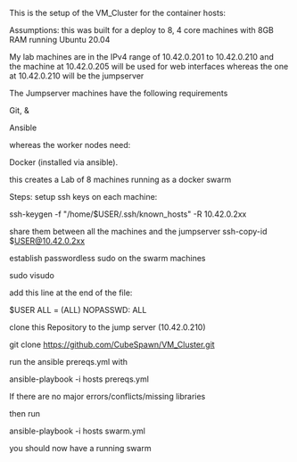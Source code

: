 This is the setup of the VM_Cluster for the container hosts:

Assumptions:
this was built for a deploy to 8, 4 core machines with 8GB RAM running Ubuntu 20.04

My lab machines are in the IPv4 range of 10.42.0.201 to 10.42.0.210
and  
the machine at 10.42.0.205 will be used for web interfaces
whereas the one at 10.42.0.210 will be the jumpserver

The Jumpserver machines have the following requirements

Git, &

Ansible

whereas the worker nodes need:

Docker (installed via ansible).

this creates a Lab of 8 machines running as a docker swarm

Steps:
setup ssh keys
on each machine:

ssh-keygen -f "/home/$USER/.ssh/known_hosts" -R 10.42.0.2xx

share them between all the machines and the jumpserver
ssh-copy-id $USER@10.42.0.2xx

establish passwordless sudo on the swarm machines

sudo visudo

add this line at the end of the file:

$USER  ALL = (ALL) NOPASSWD: ALL

clone this Repository to the jump server (10.42.0.210)

git clone https://github.com/CubeSpawn/VM_Cluster.git

run the ansible prereqs.yml with

ansible-playbook -i hosts prereqs.yml

If there are no major errors/conflicts/missing libraries

then run 

ansible-playbook -i hosts swarm.yml

you should now have a running swarm


